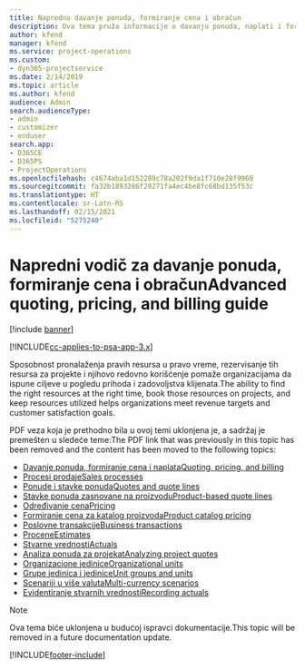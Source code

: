 ```yaml
---
title: Napredno davanje ponuda, formiranje cena i obračun
description: Ova tema pruža informacije o davanju ponuda, naplati i formiranju cena u rešenju Project Service Automation.
author: kfend
manager: kfend
ms.service: project-operations
ms.custom:
- dyn365-projectservice
ms.date: 2/14/2019
ms.topic: article
ms.author: kfend
audience: Admin
search.audienceType:
- admin
- customizer
- enduser
search.app:
- D365CE
- D365PS
- ProjectOperations
ms.openlocfilehash: c4674aba1d152289c78a202f9da1f710e28f9960
ms.sourcegitcommit: fa32b1893286f20271fa4ec4be8fc68bd135f53c
ms.translationtype: HT
ms.contentlocale: sr-Latn-RS
ms.lasthandoff: 02/15/2021
ms.locfileid: "5275240"
---
```

# <a name="advanced-quoting-pricing-and-billing-guide"></a><span data-ttu-id="1fa9a-103">Napredni vodič za davanje ponuda, formiranje cena i obračun</span><span class="sxs-lookup"><span data-stu-id="1fa9a-103">Advanced quoting, pricing, and billing guide</span></span>

[!include [banner](../../includes/psa-now-project-operations.md)]

[!INCLUDE[cc-applies-to-psa-app-3.x](../../includes/cc-applies-to-psa-app-3x.md)]

<span data-ttu-id="1fa9a-104">Sposobnost pronalaženja pravih resursa u pravo vreme, rezervisanje tih resursa za projekte i njihovo redovno korišćenje pomaže organizacijama da ispune ciljeve u pogledu prihoda i zadovoljstva klijenata.</span><span class="sxs-lookup"><span data-stu-id="1fa9a-104">The ability to find the right resources at the right time, book those resources on projects, and keep resources utilized helps organizations meet revenue targets and customer satisfaction goals.</span></span> 

<span data-ttu-id="1fa9a-105">PDF veza koja je prethodno bila u ovoj temi uklonjena je, a sadržaj je premešten u sledeće teme:</span><span class="sxs-lookup"><span data-stu-id="1fa9a-105">The PDF link that was previously in this topic has been removed and the content has been moved to the following topics:</span></span>

- [<span data-ttu-id="1fa9a-106">Davanje ponuda, formiranje cena i naplata</span><span class="sxs-lookup"><span data-stu-id="1fa9a-106">Quoting, pricing, and billing</span></span>](../quote-bill-price.md)
- [<span data-ttu-id="1fa9a-107">Procesi prodaje</span><span class="sxs-lookup"><span data-stu-id="1fa9a-107">Sales processes</span></span>](../basic-sales-process.md)
- [<span data-ttu-id="1fa9a-108">Ponude i stavke ponuda</span><span class="sxs-lookup"><span data-stu-id="1fa9a-108">Quotes and quote lines</span></span>](../basic-quote-lines.md)
- [<span data-ttu-id="1fa9a-109">Stavke ponuda zasnovane na proizvodu</span><span class="sxs-lookup"><span data-stu-id="1fa9a-109">Product-based quote lines</span></span>](../product-based-quote-lines.md)
- [<span data-ttu-id="1fa9a-110">Određivanje cena</span><span class="sxs-lookup"><span data-stu-id="1fa9a-110">Pricing</span></span>](../basic-pricing.md)
- [<span data-ttu-id="1fa9a-111">Formiranje cena za katalog proizvoda</span><span class="sxs-lookup"><span data-stu-id="1fa9a-111">Product catalog pricing</span></span>](../product-catalog-pricing.md)
- [<span data-ttu-id="1fa9a-112">Poslovne transakcije</span><span class="sxs-lookup"><span data-stu-id="1fa9a-112">Business transactions</span></span>](../basic-business-transactions.md)
- [<span data-ttu-id="1fa9a-113">Procene</span><span class="sxs-lookup"><span data-stu-id="1fa9a-113">Estimates</span></span>](../estimates.md)
- [<span data-ttu-id="1fa9a-114">Stvarne vrednosti</span><span class="sxs-lookup"><span data-stu-id="1fa9a-114">Actuals</span></span>](../actuals.md)
- [<span data-ttu-id="1fa9a-115">Analiza ponuda za projekat</span><span class="sxs-lookup"><span data-stu-id="1fa9a-115">Analyzing project quotes</span></span>](../basic-analyzing-quotes.md)
- [<span data-ttu-id="1fa9a-116">Organizacione jedinice</span><span class="sxs-lookup"><span data-stu-id="1fa9a-116">Organizational units</span></span>](../advanced-organizational.md)
- [<span data-ttu-id="1fa9a-117">Grupe jedinica i jedinice</span><span class="sxs-lookup"><span data-stu-id="1fa9a-117">Unit groups and units</span></span>](../advanced-units.md)
- [<span data-ttu-id="1fa9a-118">Scenariji u više valuta</span><span class="sxs-lookup"><span data-stu-id="1fa9a-118">Multi-currency scenarios</span></span>](../advanced-currency.md)
- [<span data-ttu-id="1fa9a-119">Evidentiranje stvarnih vrednosti</span><span class="sxs-lookup"><span data-stu-id="1fa9a-119">Recording actuals</span></span>](../advanced-actuals.md)

> [!NOTE]
> <span data-ttu-id="1fa9a-120">Ova tema biće uklonjena u budućoj ispravci dokumentacije.</span><span class="sxs-lookup"><span data-stu-id="1fa9a-120">This topic will be removed in a future documentation update.</span></span> 


[!INCLUDE[footer-include](../../includes/footer-banner.md)]